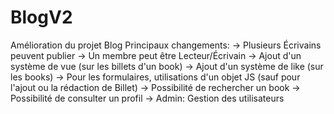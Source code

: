 # BlogV2
Amélioration du projet Blog
Principaux changements:
  -> Plusieurs Écrivains peuvent publier
  -> Un membre peut être Lecteur/Écrivain
  -> Ajout d'un système de vue (sur les billets d'un book)
  -> Ajout d'un système de like (sur les books)
  -> Pour les formulaires, utilisations d'un objet JS (sauf pour l'ajout ou la rédaction de Billet)
  -> Possibilité de rechercher un book
  -> Possibilité de consulter un profil
  -> Admin: Gestion des utilisateurs
